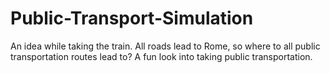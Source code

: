 # Public-Transport-Simulation
An idea while taking the train. All roads lead to Rome, so where to all public transportation routes lead to? A fun look into taking public transportation.
